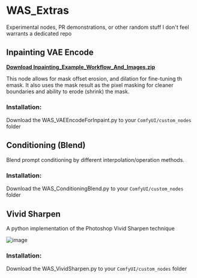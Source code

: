 # WAS_Extras
Experimental nodes, PR demonstrations, or other random stuff I don't feel warrants a dedicated repo


## Inpainting VAE Encode
[**Download Inpainting_Example_Workflow_And_Images.zip**](https://github.com/WASasquatch/WAS_Extras/files/12719211/Inpainting_Example_Workflow_And_Images.zip)

This node allows for mask offset erosion, and dilation for fine-tuning th emask. It also uses the mask result as the pixel masking for cleaner boundaries and ability to erode (shrink) the mask. 

### Installation:
Download the WAS_VAEEncodeForInpaint.py to your `ComfyUI/custom_nodes` folder

## Conditioning (Blend)
Blend prompt conditioning by different interpolation/operation methods. 

### Installation:
Download the WAS_ConditioningBlend.py to your `ComfyUI/custom_nodes` folder

## Vivid Sharpen
A python implementation of the Photoshop Vivid Sharpen technique

![image](https://github.com/WASasquatch/WAS_Extras/assets/1151589/ebc3a81b-abf2-436e-aa2a-495522554c16)

### Installation:
Download the WAS_VividSharpen.py to your `ComfyUI/custom_nodes` folder
